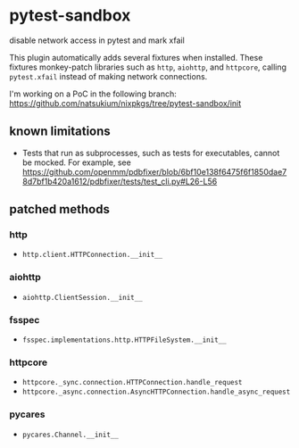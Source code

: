 # pytest-sandbox

disable network access in pytest and mark xfail

This plugin automatically adds several fixtures when installed.
These fixtures monkey-patch libraries such as `http`, `aiohttp`, and `httpcore`,
calling `pytest.xfail` instead of making network connections.

I'm working on a PoC in the following branch:
<https://github.com/natsukium/nixpkgs/tree/pytest-sandbox/init>

## known limitations

- Tests that run as subprocesses, such as tests for executables, cannot be mocked.
For example, see <https://github.com/openmm/pdbfixer/blob/6bf10e138f6475f6f1850dae78d7bf1b420a1612/pdbfixer/tests/test_cli.py#L26-L56>

## patched methods

### http

- `http.client.HTTPConnection.__init__`

### aiohttp

- `aiohttp.ClientSession.__init__`

### fsspec

- `fsspec.implementations.http.HTTPFileSystem.__init__`

### httpcore

- `httpcore._sync.connection.HTTPConnection.handle_request`
- `httpcore._async.connection.AsyncHTTPConnection.handle_async_request`

### pycares

- `pycares.Channel.__init__`

